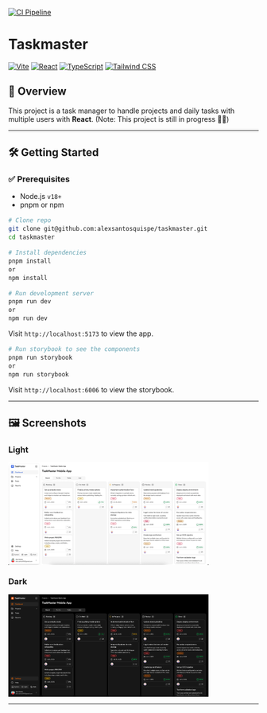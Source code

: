 [![CI Pipeline](https://github.com/alexsantosquispe/taskmaster/actions/workflows/github_ci.yml/badge.svg?branch=main)](https://github.com/alexsantosquispe/taskmaster/actions/workflows/github_ci.yml)

# Taskmaster

[![Vite](https://img.shields.io/badge/Vite-646CFF?style=for-the-badge&logo=vite&logoColor=white)](https://vitejs.dev/)
[![React](https://img.shields.io/badge/React-20232A?style=for-the-badge&logo=react&logoColor=61DAFB)](https://react.dev/)
[![TypeScript](https://img.shields.io/badge/TypeScript-3178C6?style=for-the-badge&logo=typescript&logoColor=white)](https://www.typescriptlang.org/)
[![Tailwind CSS](https://img.shields.io/badge/TailwindCSS-06B6D4?style=for-the-badge&logo=tailwindcss&logoColor=white)](https://tailwindcss.com/)

## 📌 Overview

This project is a task manager to handle projects and daily tasks with multiple users with **React**.
(Note: This project is still in progress 👷‍♂️)

---

## 🛠 Getting Started

### ✅ Prerequisites

- Node.js `v18+`
- pnpm or npm

```bash
# Clone repo
git clone git@github.com:alexsantosquispe/taskmaster.git
cd taskmaster
```

```bash
# Install dependencies
pnpm install
or
npm install
```

```bash
# Run development server
pnpm run dev
or
npm run dev
```

Visit `http://localhost:5173` to view the app.

```bash
# Run storybook to see the components
pnpm run storybook
or
npm run storybook
```

Visit `http://localhost:6006` to view the storybook.

---

## 🖼️ Screenshots

### Light

<div style="display:flex; gap: 12px;">
  <img src="./screenshots/light.webp" alt="Desktop view" width="80%"/>
</div>

### Dark

<div style="display:flex; gap: 12px;">
  <img src="./screenshots/dark.webp" alt="Desktop view" width="80%"/>
</div>

---
